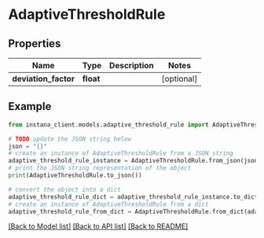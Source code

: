 # AdaptiveThresholdRule


## Properties

Name | Type | Description | Notes
------------ | ------------- | ------------- | -------------
**deviation_factor** | **float** |  | [optional] 

## Example

```python
from instana_client.models.adaptive_threshold_rule import AdaptiveThresholdRule

# TODO update the JSON string below
json = "{}"
# create an instance of AdaptiveThresholdRule from a JSON string
adaptive_threshold_rule_instance = AdaptiveThresholdRule.from_json(json)
# print the JSON string representation of the object
print(AdaptiveThresholdRule.to_json())

# convert the object into a dict
adaptive_threshold_rule_dict = adaptive_threshold_rule_instance.to_dict()
# create an instance of AdaptiveThresholdRule from a dict
adaptive_threshold_rule_from_dict = AdaptiveThresholdRule.from_dict(adaptive_threshold_rule_dict)
```
[[Back to Model list]](../README.md#documentation-for-models) [[Back to API list]](../README.md#documentation-for-api-endpoints) [[Back to README]](../README.md)


